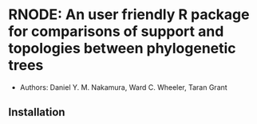# RNODE: An user friendly R package for comparisons of support and topologies between phylogenetic trees

- Authors: Daniel Y. M. Nakamura, Ward C. Wheeler, Taran Grant

## Installation


